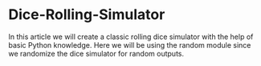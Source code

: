 # Dice-Rolling-Simulator
In this article we will create a classic rolling dice simulator with the help of basic Python knowledge. Here we will be using the random module since we randomize the dice simulator for random outputs.
